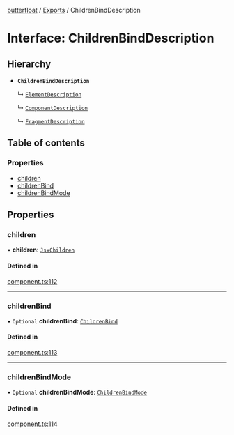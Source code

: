 [butterfloat](../README.md) / [Exports](../modules.md) / ChildrenBindDescription

# Interface: ChildrenBindDescription

## Hierarchy

- **`ChildrenBindDescription`**

  ↳ [`ElementDescription`](ElementDescription.md)

  ↳ [`ComponentDescription`](ComponentDescription.md)

  ↳ [`FragmentDescription`](FragmentDescription.md)

## Table of contents

### Properties

- [children](ChildrenBindDescription.md#children)
- [childrenBind](ChildrenBindDescription.md#childrenbind)
- [childrenBindMode](ChildrenBindDescription.md#childrenbindmode)

## Properties

### children

• **children**: [`JsxChildren`](../modules.md#jsxchildren)

#### Defined in

[component.ts:112](https://github.com/WorldMaker/butterfloat/blob/3b708ff/component.ts#L112)

___

### childrenBind

• `Optional` **childrenBind**: [`ChildrenBind`](../modules.md#childrenbind)

#### Defined in

[component.ts:113](https://github.com/WorldMaker/butterfloat/blob/3b708ff/component.ts#L113)

___

### childrenBindMode

• `Optional` **childrenBindMode**: [`ChildrenBindMode`](../modules.md#childrenbindmode)

#### Defined in

[component.ts:114](https://github.com/WorldMaker/butterfloat/blob/3b708ff/component.ts#L114)
